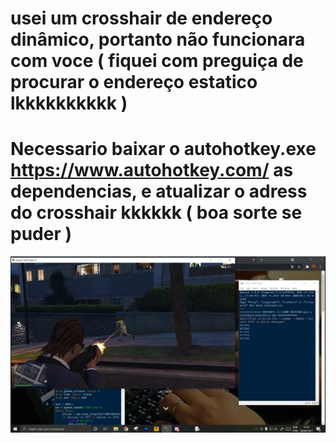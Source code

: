 # usei um crosshair de endereço dinâmico, portanto não funcionara com voce ( fiquei com preguiça de procurar o endereço estatico lkkkkkkkkkk )
# Necessario baixar o autohotkey.exe https://www.autohotkey.com/ as dependencias, e atualizar o adress do crosshair kkkkkk ( boa sorte se puder )
![print](https://github.com/Ulusamay/Disparos-Automaticos-GTA-5-triggerbot-/blob/main/triggerbot.PNG)
